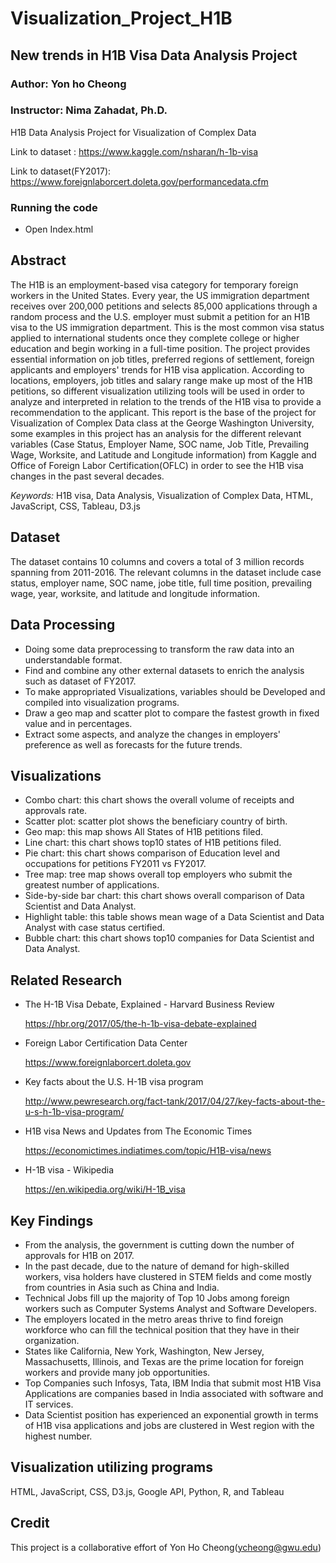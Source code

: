 # Visualization_Project_H1B

##  New trends in H1B Visa Data Analysis Project
### Author: Yon ho Cheong
### Instructor: Nima Zahadat, Ph.D.


H1B Data Analysis Project for Visualization of Complex Data

Link to dataset : https://www.kaggle.com/nsharan/h-1b-visa


Link to dataset(FY2017): https://www.foreignlaborcert.doleta.gov/performancedata.cfm


### Running the code

* Open Index.html


## Abstract

The H1B is an employment-based visa category for temporary foreign workers in the United States. Every year, the US immigration department receives over 200,000 petitions and selects 85,000 applications through a random process and the U.S. employer must submit a petition for an H1B visa to the US immigration department. This is the most common visa status applied to international students once they complete college or higher education and begin working in a full-time position. The project provides essential information on job titles, preferred regions of settlement, foreign applicants and employers' trends for H1B visa application. According to locations, employers, job titles and salary range make up most of the H1B petitions, so different visualization utilizing tools will be used in order to analyze and interpreted in relation to the trends of the H1B visa to provide a recommendation to the applicant. This report is the base of the project for Visualization of Complex Data class at the George Washington University, some examples in this project has an analysis for the different relevant variables (Case Status, Employer Name, SOC name, Job Title, Prevailing Wage, Worksite, and Latitude and Longitude information) from Kaggle and Office of Foreign Labor Certification(OFLC) in order to see the H1B visa changes in the past several decades. 

*Keywords:* H1B visa, Data Analysis, Visualization of Complex Data, HTML, JavaScript, CSS, Tableau, D3.js


## Dataset

The dataset contains 10 columns and covers a total of 3 million records spanning from 2011-2016. The relevant columns in the dataset include case status, employer name, SOC name, jobe title, full time position, prevailing wage, year, worksite, and latitude and longitude information.


## Data Processing

* Doing some data preprocessing to transform the raw data into an understandable format.
* Find and combine any other external datasets to enrich the analysis such as dataset of FY2017.
* To make appropriated Visualizations, variables should be Developed and compiled into visualization programs.
* Draw a geo map and scatter plot to compare the fastest growth in fixed value and in percentages.
* Extract some aspects, and analyze the changes in employers' preference as well as forecasts for the future trends.


## Visualizations

* Combo chart: this chart shows the overall volume of receipts and approvals rate.
* Scatter plot: scatter plot shows the beneficiary country of birth.
* Geo map: this map shows All States of H1B petitions filed.
* Line chart: this chart shows top10 states of H1B petitions filed. 
* Pie chart: this chart shows comparison of Education level and occupations for petitions FY2011 vs FY2017.
* Tree map: tree map shows overall top employers who submit the greatest number of applications.
* Side-by-side bar chart: this chart shows overall comparison of Data Scientist and Data Analyst.
* Highlight table: this table shows mean wage of a Data Scientist and Data Analyst with case status certified.
* Bubble chart: this chart shows top10 companies for Data Scientist and Data Analyst.


## Related Research

* The H-1B Visa Debate, Explained - Harvard Business Review

   https://hbr.org/2017/05/the-h-1b-visa-debate-explained
* Foreign Labor Certification Data Center

  https://www.foreignlaborcert.doleta.gov
* Key facts about the U.S. H-1B visa program

  http://www.pewresearch.org/fact-tank/2017/04/27/key-facts-about-the-u-s-h-1b-visa-program/
* H1B visa News and Updates from The Economic Times

  https://economictimes.indiatimes.com/topic/H1B-visa/news
* H-1B visa - Wikipedia

  https://en.wikipedia.org/wiki/H-1B_visa


## Key Findings

* From the analysis, the government is cutting down the number of approvals for H1B on 2017.
* In the past decade, due to the nature of demand for high-skilled workers, visa holders have clustered in STEM fields and come mostly from countries in Asia such as China and India.
* Technical Jobs fill up the majority of Top 10 Jobs among foreign workers such as Computer Systems Analyst and Software Developers.
* The employers located in the metro areas thrive to find foreign workforce who can fill the technical position that they have in their organization.
* States like California, New York, Washington, New Jersey, Massachusetts, Illinois, and Texas are the prime location for foreign workers and provide many job opportunities. 
* Top Companies such Infosys, Tata, IBM India that submit most H1B Visa Applications are companies based in India associated with software and IT services.
* Data Scientist position has experienced an exponential growth in terms of H1B visa applications and jobs are clustered in West region with the highest number.


## Visualization utilizing programs

HTML, JavaScript, CSS, D3.js, Google API, Python, R, and Tableau


## Credit

This project is a collaborative effort of Yon Ho Cheong(ycheong@gwu.edu)
